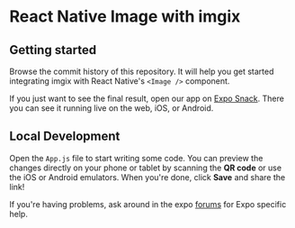 # React Native Image with imgix

## Getting started

Browse the commit history of this repository. It will help you get started integrating imgix with React Native's `<Image />` component.

If you just want to see the final result, open our app on [Expo Snack](https://snack.expo.dev/@lball/responsive-image). There you can see it running live on the web, iOS, or Android.

## Local Development

Open the `App.js` file to start writing some code. You can preview the changes directly on your phone or tablet by scanning the **QR code** or use the iOS or Android emulators. When you're done, click **Save** and share the link!

If you're having problems, ask around in the expo [forums](https://forums.expo.io/c/snack) for Expo specific help.

<!-- expo snack embed code -->
<!--
<div data-snack-id="@lball/responsive-image" data-snack-platform="web" data-snack-preview="true" data-snack-theme="dark" style="overflow:hidden;background:#212121;border:1px solid var(--color-border);border-radius:4px;height:505px;width:100%"></div>
<script async src="https://snack.expo.dev/embed.js"></script>
 -->
